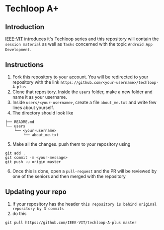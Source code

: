 # Techloop A+

## Introduction

[IEEE-VIT](http://ieeevit.com) introduces it's Techloop series and this repository will contain the `session material` as well as `Tasks` concerned with the topic `Android App Development`. 

## Instructions

1. Fork this repository to your account. You will be redirected to your repository with the link `https://github.com/<your-username>/techloop-A-plus`
2. Clone that repository. Inside the `users` folder, make a new folder and name it as your username. 
3. Inside `users/<your-username>`, create a file `about_me.txt` and write few lines about yourself.
4. The directory should look like 
```
├── README.md
└── users
    └── <your-username>
        └── about_me.txt

```
5. Make all the changes. push them to your repository using 
```
git add .
git commit -m <your-message>
git push -u origin master
```
6. Once this is done, open a `pull-request` and the PR will be reviewed by one of the seniors and then merged with the repository

## Updating your repo

1. If your repository has the header `this repository is behind original repository by 3 commits`
2. do this
```
git pull https://github.com/IEEE-VIT/techloop-A-plus master
```
